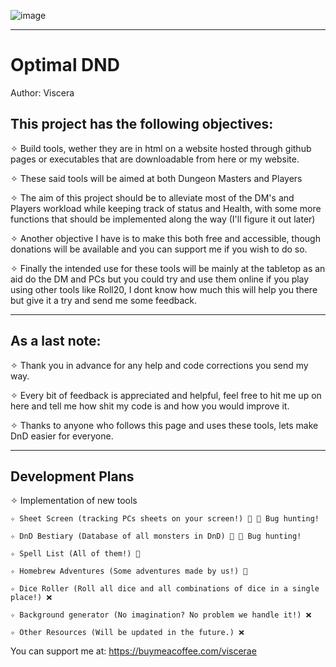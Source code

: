 ![image](https://github.com/user-attachments/assets/c815c430-8986-431d-a84d-ff751f7c6cfb)

__________________________________________________________________________________________________________________________________________________

# Optimal DND

Author: Viscera

## This project has the following objectives:

✧ Build tools, wether they are in html on a website hosted through github pages or executables that are downloadable from here or my website.

✧ These said tools will be aimed at both Dungeon Masters and Players

✧ The aim of this project should be to alleviate most of the DM's and Players workload while keeping track of status and Health, with some more functions that should be implemented along the way (I'll figure it out later)

✧ Another objective I have is to make this both free and accessible, though donations will be available and you can support me if you wish to do so.

✧ Finally the intended use for these tools will be mainly at the tabletop as an aid do the DM and PCs but you could try and use them online if you play using other tools like Roll20, I dont know how much this will help you there but give it a try and send me some feedback.
__________________________________________________________________________________________________________________________________________________

## As a last note:

✧ Thank you in advance for any help and code corrections you send my way.

✧ Every bit of feedback is appreciated and helpful, feel free to hit me up on here and tell me how shit my code is and how you would improve it.

✧ Thanks to anyone who follows this page and uses these tools, lets make DnD easier for everyone.

__________________________________________________________________________________________________________________________________________________

## Development Plans

✧ Implementation of new tools

    ✧ Sheet Screen (tracking PCs sheets on your screen!) 🚧 🐛 Bug hunting!

    ✧ DnD Bestiary (Database of all monsters in DnD) 🚧 🐛 Bug hunting!

    ✧ Spell List (All of them!) 🚧

    ✧ Homebrew Adventures (Some adventures made by us!) 🚧

    ✧ Dice Roller (Roll all dice and all combinations of dice in a single place!) ❌

    ✧ Background generator (No imagination? No problem we handle it!) ❌

    ✧ Other Resources (Will be updated in the future.) ❌


You can support me at:
https://buymeacoffee.com/viscerae